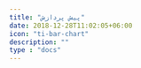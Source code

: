 ```yaml
---
title: "پیش پردازش"
date: 2018-12-28T11:02:05+06:00
icon: "ti-bar-chart"
description: ""
type : "docs"
---
```

